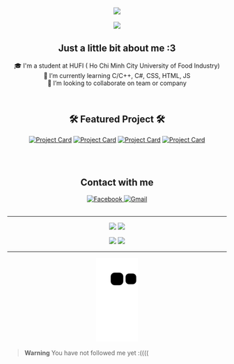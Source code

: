 
<!--**dat911zz/dat911zz** is a ✨ _special_ ✨ repository because its `README.md` (this file) appears on your GitHub profile.-->
<!-- <div id="header" align="center">
  <img src="https://github.com/dat911zz/Workspace/blob/main/Pics/ezgif.com-gif-maker.gif" width="900vh"/>
</div> -->
<div align="center" id="badges">
  <br>
  <p id="header" align="center">
  <img src="https://readme-typing-svg.herokuapp.com?font=roboto&size=38&duration=5500&color=0BBE00&center=true&vCenter=true&width=500&lines=Hello+world!;I'm+a+developer;Great+to+see+you+here;%3C3"/>
  </p>
  <div align="center">

  ![](https://komarev.com/ghpvc/?username=dat911zz)
  
</div>
<h2 align="center">Just a little bit about me :3</h2>
  <!-- - 🔭 I’m currently working on ... -->
🎓 I'm a student at HUFI ( Ho Chi Minh City University of Food Industry)<br>
🌱 I’m currently learning C/C++, C#, CSS, HTML, JS<br>
👯 I’m looking to collaborate on team or company
</p>
<br>
<h2 align="center">🛠 Featured Project 🛠</h2>
<!-- <div>
<h3> Web Quản Lý Sinh Viên <br> (Student Management Web Application) </h3>
<p>Technologies: Front-end( HTML, CSS, JS), Back-end( ASP.NET MVC 5)</p>
<p>Link demo: <a href="https://dat911zz.somee.com/">dat911zz.somee.com</a></p>
<p>Link repos: <a href="https://github.com/dat911zz/StudentManagementWebApp">https://github.com/dat911zz/StudentManagementWebApp</a></p>
<span> <img src="https://img.shields.io/website?down_color=red&down_message=offline&label=status&up_color=light-green&up_message=online&url=http%3A%2F%2Fdat911zz.somee.com%2F"/> </span>
<span> <img src="https://img.shields.io/github/commit-activity/m/dat911zz/StudentManagementWebApp"/> </span>
<span> <img src="https://img.shields.io/github/languages/count/dat911zz/StudentManagementWebApp"/> </span>
</div>
<br> 
--==*==--
<br>
<div>
<h3> Shop Hàng Hiệu <br> (Luxury Shop) </h3>
<p>+ Teamwork <3 +</p>
<p>Technologies: Front-end( HTML, CSS, JS)</p>
<p>Link demo: <a href="https://dat911zz.github.io/BTL-TKWeb-TMDT">https://dat911zz.github.io/BTL-TKWeb-TMDT</a></p>
<p>Link repos: <a href="https://github.com/dat911zz/BTL-TKWeb-TMDT">https://github.com/dat911zz/BTL-TKWeb-TMDT</a></p>
<span> <img src="https://img.shields.io/github/deployments/dat911zz/BTL-TKWeb-TMDT/github-pages"/> </span>
<span> <img src="https://img.shields.io/github/languages/count/dat911zz/BTL-TKWeb-TMDT"/> </span>
</div>
--==*==--
<div>
<h3> Chương trình minh họa các giải thuật định thời CPU <br> (CPU Scheduling Algorithms Visualization)</h3>
<p>Technologies: Winform C#</p>
<p>Link repos: <a href="https://github.com/dat911zz/CPU-Scheduling-Algorithms">https://github.com/dat911zz/CPU-Scheduling-Algorithms</a></p>
</div> -->

[![Project Card](https://projectcard.rohitv.repl.co/project_card/dat911zz/StudentManagementWebApp?theme=dark-blue)](https://github.com/dat911zz/StudentManagementWebApp)
[![Project Card](https://projectcard.rohitv.repl.co/project_card/dat911zz/CPU-Scheduling-Algorithms?theme=dark-blue)](https://github.com/dat911zz/CPU-Scheduling-Algorithms)
[![Project Card](https://projectcard.rohitv.repl.co/project_card/dat911zz/BTL-TKWeb-TMDT?theme=dark-blue)](https://github.com/dat911zz/BTL-TKWeb-TMDT)
[![Project Card](https://projectcard.rohitv.repl.co/project_card/dat911zz/Huffman?theme=dark-blue)](https://github.com/dat911zz/Huffman)


<br>
<br>
</div>
<div align="center" id="badges">
  <div>
  <h2>Contact with me</h2>
  <a target="_blank" href="https://www.facebook.com/2002vnd">
    <img src="https://img.shields.io/badge/Facebook-blue?style=for-the-badge&logo=facebook&logoColor=white" alt="Facebook"/>
  </a>
  <a href="mailto:datcy2011@gmail.com">
    <img src="https://img.shields.io/badge/Gmail-yellow?style=for-the-badge&logo=gmail&logoColor=white" alt="Gmail"/>
  </a>
  </div>
</div>
</br>

---
<!-- <img width="50" src="https://github-profile-trophy.vercel.app/?username=dat911zz&theme=onedark" /> -->
<!-- <div align="center">
  
  [![trophy](https://github-profile-trophy.vercel.app/?username=dat911zz&theme=onedark&row=3&column=4)](https://github.com/ryo-ma/github-profile-trophy)

</div> -->

<p align="center">	
  <img width="48%" src="https://github-readme-streak-stats.herokuapp.com?user=dat911zz&theme=tokyonight&date_format=M%20j%5B%2C%20Y%5D" />
  <img width="48%" src="https://github-readme-stats.vercel.app/api?username=dat911zz&show_icons=true&theme=tokyonight" />
</p>

  <p align="center">
    <img width="44%" src="https://github-readme-stats.vercel.app/api/top-langs/?username=dat911zz&layout=compact&theme=tokyonight" />
    <img width="52%" src="https://github-profile-trophy.vercel.app/?username=dat911zz&theme=onedark&row=3&column=4" />
<!-- [![Top Langs](https://github-readme-stats.vercel.app/api/top-langs/?username=dat911zz&layout=compact&theme=tokyonight)](https://github.com/dat911zz)
[![trophy](https://github-profile-trophy.vercel.app/?username=dat911zz&theme=onedark)](https://github.com/ryo-ma/github-profile-trophy) -->
  </p>
  
<!-- ---

<a href="https://github.com/dat911zz"><img alt="cutipu Graph"
    src="https://activity-graph.herokuapp.com/graph?username=dat911zz&bg_color=0D1117&color=5BCDEC&line=5BCDEC&point=FFFFFF&hide_border=true" />
</a> -->

---

<div align="center">

  ![Snake animation](https://github.com/dat911zz/dat911zz/blob/output/github-contribution-grid-snake.svg#gh-dark-mode-only)
  
</div>
</div>


>**Warning**
>You have not followed me yet :((((

